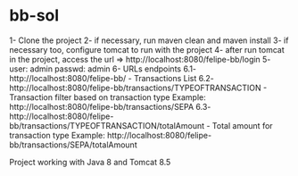 # bb-sol

1- Clone the project
2- if necessary, run maven clean and maven install
3- if necessary too, configure tomcat to run with the project
4- after run tomcat in the project, access the url => http://localhost:8080/felipe-bb/login
5- user: admin passwd: admin
6- URLs endpoints
  6.1- http://localhost:8080/felipe-bb/ - Transactions List
  6.2- http://localhost:8080/felipe-bb/transactions/TYPEOFTRANSACTION - Transaction filter based on transaction type
       Example: http://localhost:8080/felipe-bb/transactions/SEPA
  6.3- http://localhost:8080/felipe-bb/transactions/TYPEOFTRANSACTION/totalAmount - Total amount for transaction type
       Example: http://localhost:8080/felipe-bb/transactions/SEPA/totalAmount
 
Project working with Java 8 and Tomcat 8.5
